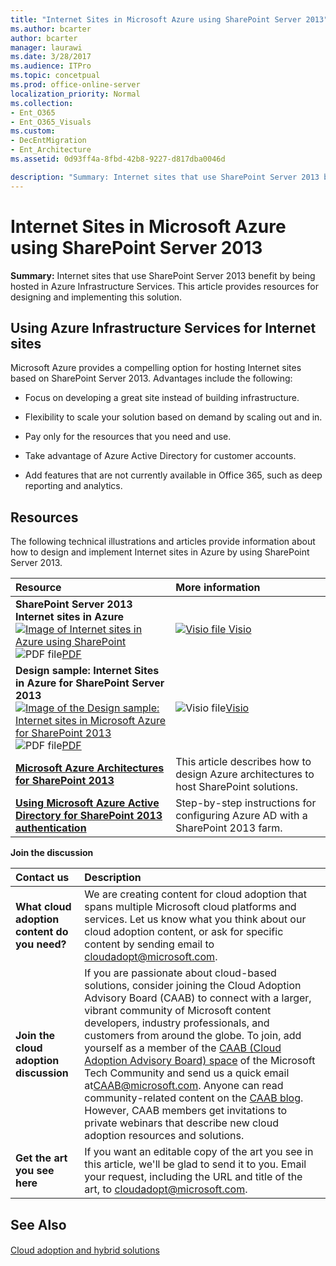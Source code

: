 ```yaml
---
title: "Internet Sites in Microsoft Azure using SharePoint Server 2013"
ms.author: bcarter
author: bcarter
manager: laurawi
ms.date: 3/28/2017
ms.audience: ITPro
ms.topic: concetpual
ms.prod: office-online-server
localization_priority: Normal
ms.collection:
- Ent_O365
- Ent_O365_Visuals
ms.custom:
- DecEntMigration
- Ent_Architecture
ms.assetid: 0d93ff4a-8fbd-42b8-9227-d817dba0046d

description: "Summary: Internet sites that use SharePoint Server 2013 benefit by being hosted in Azure Infrastructure Services. This article provides resources for designing and implementing this solution."
---
```


# Internet Sites in Microsoft Azure using SharePoint Server 2013

 **Summary:** Internet sites that use SharePoint Server 2013 benefit by being hosted in Azure Infrastructure Services. This article provides resources for designing and implementing this solution.
  
## Using Azure Infrastructure Services for Internet sites

Microsoft Azure provides a compelling option for hosting Internet sites based on SharePoint Server 2013. Advantages include the following:
  
- Focus on developing a great site instead of building infrastructure.
    
- Flexibility to scale your solution based on demand by scaling out and in.
    
- Pay only for the resources that you need and use.
    
- Take advantage of Azure Active Directory for customer accounts.
    
- Add features that are not currently available in Office 365, such as deep reporting and analytics.
    
## Resources

The following technical illustrations and articles provide information about how to design and implement Internet sites in Azure by using SharePoint Server 2013.
  
|**Resource**|**More information**|
|:-----|:-----|
|**SharePoint Server 2013 Internet sites in Azure** <br/> [![Image of Internet sites in Azure using SharePoint](images/MS_AZ_SPInternetSites.jpg)          ](https://go.microsoft.com/fwlink/p/?LinkId=392552) <br/> ![PDF file](images/ITPro_Other_PDFicon.png)[PDF](https://go.microsoft.com/fwlink/p/?LinkId=392552) |[![Visio file](images/ITPro_Other_VisioIcon.jpg)          ](https://go.microsoft.com/fwlink/p/?LinkId=392551)[Visio](https://go.microsoft.com/fwlink/p/?LinkId=392551) <br/> |This architecture model outlines key design activities and recommended architecture choices for Internet sites in Azure.  <br/> |
|**Design sample: Internet Sites in Azure for SharePoint Server 2013** <br/> [![Image of the Design sample: Internet sites in Microsoft Azure for SharePoint 2013](images/MS_AZ_InternetSitesDesignSample.jpg)          ](https://go.microsoft.com/fwlink/p/?LinkId=392549) <br/> ![PDF file](images/ITPro_Other_PDFicon.png)[PDF](https://go.microsoft.com/fwlink/p/?LinkId=392549) |![Visio file](images/ITPro_Other_VisioIcon.jpg)[Visio](https://go.microsoft.com/fwlink/p/?LinkId=392548) <br/> |Use this design sample as a starting point for your own architecture.  <br/> |
|**[Microsoft Azure Architectures for SharePoint 2013](microsoft-azure-architectures-for-sharepoint-2013.md)** <br/> |This article describes how to design Azure architectures to host SharePoint solutions.  <br/> |
|**[Using Microsoft Azure Active Directory for SharePoint 2013 authentication](using-microsoft-azure-active-directory-for-sharepoint-2013-authentication.md)** <br/> |Step-by-step instructions for configuring Azure AD with a SharePoint 2013 farm.  <br/> |
   
**Join the discussion**

|**Contact us**|**Description**|
|:-----|:-----|
|**What cloud adoption content do you need?** <br/> |We are creating content for cloud adoption that spans multiple Microsoft cloud platforms and services. Let us know what you think about our cloud adoption content, or ask for specific content by sending email to [cloudadopt@microsoft.com](mailto:cloudadopt@microsoft.com?Subject=[Cloud%20Adoption%20Content%20Feedback]:%20).  <br/> |
|**Join the cloud adoption discussion** <br/> |If you are passionate about cloud-based solutions, consider joining the Cloud Adoption Advisory Board (CAAB) to connect with a larger, vibrant community of Microsoft content developers, industry professionals, and customers from around the globe. To join, add yourself as a member of the [CAAB (Cloud Adoption Advisory Board) space](https://aka.ms/caab) of the Microsoft Tech Community and send us a quick email at[CAAB@microsoft.com](mailto:caab@microsoft.com?Subject=I%20just%20joined%20the%20Cloud%20Adoption%20Advisory%20Board!). Anyone can read community-related content on the [CAAB blog](https://blogs.technet.com/b/solutions_advisory_board/). However, CAAB members get invitations to private webinars that describe new cloud adoption resources and solutions.  <br/> |
|**Get the art you see here** <br/> |If you want an editable copy of the art you see in this article, we'll be glad to send it to you. Email your request, including the URL and title of the art, to [cloudadopt@microsoft.com](mailto:cloudadopt@microsoft.com?subject=[Art%20Request]:%20).  <br/> |
   
## See Also

#### 

[Cloud adoption and hybrid solutions](cloud-adoption-and-hybrid-solutions.md)

